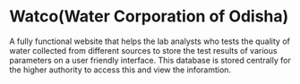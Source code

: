 # Watco(Water Corporation of Odisha)
A fully functional website that helps the lab analysts who tests the quality of water collected from different sources to store the test results of various parameters on a user friendly interface. This database is stored centrally for the higher authority to access this and view the inforamtion. 
